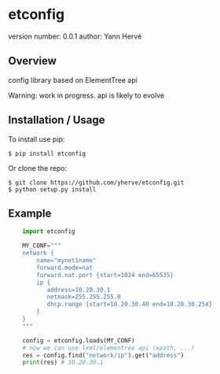 etconfig
===============================

version number: 0.0.1
author: Yann Hervé

Overview
--------

config library based on ElementTree api

Warning: work in progress. api is likely to evolve

Installation / Usage
--------------------

To install use pip:

    $ pip install etconfig


Or clone the repo:

    $ git clone https://github.com/yherve/etconfig.git
    $ python setup.py install


Example
-------

```python
    import etconfig

    MY_CONF="""
    network {
        name="mynet1name"
        forward.mode=nat
        forward.nat.port {start=1024 end=65535}
        ip {
           address=10.20.30.1
           netmask=255.255.255.0
           dhcp.range {start=10.20.30.40 end=10.20.30.254}
        }
    }
    """

    config = etconfig.loads(MY_CONF)
    # now we can use lxml/elementree api (xpath, ...)
    res = config.find("network/ip").get("address")
    print(res) # 10.20.30.1
```
